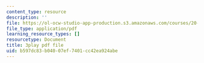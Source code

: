 ```yaml
---
content_type: resource
description: ''
file: https://ol-ocw-studio-app-production.s3.amazonaws.com/courses/20-219-becoming-the-next-bill-nye-writing-and-hosting-the-educational-show-january-iap-2015/b597dc83b04007ef7401cc42ea924abe_qkkI9Z9tKvo.pdf
file_type: application/pdf
learning_resource_types: []
resourcetype: Document
title: 3play pdf file
uid: b597dc83-b040-07ef-7401-cc42ea924abe
---
```

